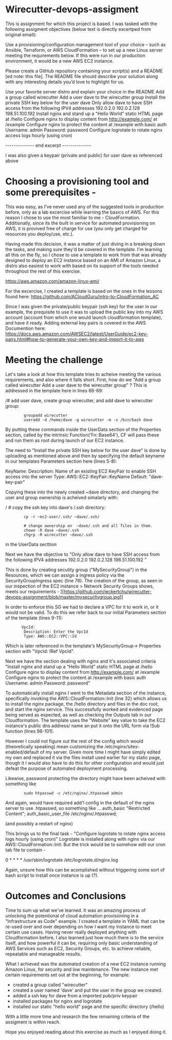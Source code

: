 # Wirecutter-devops-assigment
This is assignment for which this project is based.
I was tasked with the following assigment objectives (below text is directly excertped from original email):

  Use a provisioning/configuration management tool of your choice – such as Ansible, Terraform, or AWS CloudFormation – to set up a new Linux server meeting the requirements below. If this were run in our production environment, it would be a new AWS EC2 instance.

Please create a GitHub repository containing your script(s) and a README [ed note: this file]. 
The README file should describe your solution along with any interesting details you’d love to highlight for us.

Use your favorite server distro and explain your choice in the README
Add a group called wirecutter
Add a user dave to the wirecutter group
Install the private SSH key below for the user dave
Only allow dave to have SSH access from the following IPV4 addresses
192.0.2.0
192.0.2.128
198.51.100.192
Install nginx and stand up a “Hello World” static HTML page at /hello
Configure nginx to display content from http://example.com/ at /example
Configure nginx to protect the content at /example with basic auth
Username: admin
Password: password
Configure logrotate to rotate nginx access logs hourly (using cron)

-------------- end excerpt --------------

I was also given a keypair (private and public) for user dave as referenced above

# Choosing a provisioning tool and some prerequisites - 

This was easy, as I've never used any of the suggested tools in production before, only as a lab excercise while learning the basics of AWS.  For this reason I chose to use the most familiar to me - CloudFormation.  Additionally, since its the built in service for automated provisioning on AWS, it is provived free of charge for use (you only get charged for resources you deploy/use, etc.).

Having made this decision, it was a matter of just diving in a breaking down the tasks, and making sure they'd be covered in the template. I'm learning all this on the fly, so I chose to use a template to work from that was already designed to deploy an EC2 instance based on an AMI of Amazon Linux, a distro also easiest to work with based on its support of the tools needed throughout the rest of this exercise. 

https://aws.amazon.com/amazon-linux-ami/

For the excercise, I created a template is based on the ones in the lessons found here:
https://github.com/ACloudGuru/intro-to-CloudFormation_AC

Since I was given the private/public keypair (ssh key) for the user in our example, the prequisite to use it was to upload the public key into my AWS account (account from which one would launch cloudformation template), and have it ready. 
Adding external key pairs is covered in the AWS Documention here:
https://docs.aws.amazon.com/AWSEC2/latest/UserGuide/ec2-key-pairs.html#how-to-generate-your-own-key-and-import-it-to-aws


# Meeting the challenge
Let's take a look at how this template tries to acheive meeting the various requirements, and also where it falls short.
First, how do we "Add a group called wirecutter
Add a user dave to the wirecutter group" ?
This is addressed in the template here in lines 66-69:

 /# add user dave, create group wirecutter, and add dave to wirecutter group:
  
            groupadd wirecutter
            useradd -d /home/dave -g wirecutter -m -s /bin/bash dave
            
By putting these commands inside the UserData section of the Properties section, called by the intrinsic Function('Fn::Base64'), CF will pass these and run them as root during launch of our EC2 instance.

The need to "Install the private SSH key below for the user dave" is done by uploading as mentioned above and then by specifying the default keyname in our templates Parameters section here (lines 5-8):

   KeyName:
      Description: Name of an existing EC2 KeyPair to enable SSH access into the server
      Type: AWS::EC2::KeyPair::KeyName
      Default: "dave-key-pair"

Copying these into the newly created ~dave directory, and changing the user and group ownership is acheived simalarly with:

/            # copy the ssh key into dave's /.ssh directory:

            cp -r ~ec2-user/.ssh/ ~dave/.ssh/
            
            # change ownership on  ~dave/.ssh and all files in them.
            chown -R dave ~dave/.ssh
            chgrp -R wirecutter ~dave/.ssh
            
in the UserData secttion
            


Next we have the objective to "Only allow dave to have SSH access from the following IPV4 addresses
192.0.2.0
192.0.2.128
198.51.100.192
"

This is done by creating secutity group ("MySecurityGroup") in the Resources, which we can assign a ingress policy via the SecurityGroupIngress spec (line 76).  The creation of the group, as seen in our inspection of the EC2 instance > Network Security Groups shows, meets our requirements - 
[[https://github.com/jeckertchu/wirecutter-devops-assignment/blob/master/mysecuritygroup.jpg]]

In order to enforce this SG we had to declare a VPC for it to work in, or it would not be valid. To do this we refer back to our initial Parameters section of the template (lines 9-11): 

    
           VpcId:
            Description: Enter the VpcId
            Type: AWS::EC2::VPC::Id

Which is later referenced in the template's MySecurityGroup-> Properties section with "VpcId: !Ref VpcId".

Next we have the section dealing with nginx and it's associated criteria
"Install nginx and stand up a “Hello World” static HTML page at /hello
Configure nginx to display content from http://example.com/ at /example
Configure nginx to protect the content at /example with basic auth
Username: admin
Password: password"

To automatically install nginx I went to the Metadata section of the instance, specifically invoking the AWS::CloudFormation::Init
(line 32) which allows us to install the nginx package, the /hello directory and files in the doc root, and start the nginx service.
This successfully worked and evidenced page being served as expected, as well as checking the Outputs tab in our Cloudformation.
The template uses the "Website" key value to take the EC2 instance's public dns address/ name an put it onto the URL form via !Sub function (lines 98-101).

However I could not figure out the rest of the config which would (theoretically speaking) mean customizing the /etc/nginx/sites-enabled/default of my server.  Given more time I might have simply edited my own and replaced it via the files install used earlier for my static page, though it I would also have to do this for other configuration and would just defeat the purpose of automated deployment processing.

Likewise, password protecting the directory might have been acheived with something like
  
            sudo htpasswd -c /etc/nginx/.htpasswd admin
         
And again, would have required add'l config in the default of the nginx server to use .htpasswd, so something like
...
auth_basic "Restricted Content";
auth_basic_user_file /etc/nginx/.htpasswd;

(and possibly a restart of nginx)

This brings us to the final task - "Configure logrotate to rotate nginx access logs hourly (using cron)"
Logrotate is installed along with nginx via our AWS::CloudFormation::Init: 
But the trick would be to somehow edit our cron tab file to contain - 

0 * * * * /usr/sbin/logrotate /etc/logrotate.d/nginx.log

Again, unsure how this can be acomplished without triggering some sort of bash script to install once instance is up (?).

# Outcomes and Conclusions

Time to sum up what we've learned.
It was an amazing process of unlocking the potentional of cloud automation provisioning in a "Infrastructure as Code" example.
I created a template in YAML that can be re-used over and over depending on how I want my instance to meet certain use cases.
Having never really deployed anything with Cloudformation before, I also learned just how much there is to the service itself, and how powerful it can be, requiring only basic understanding of AWS Services such as EC2, Security Groups, etc. to achieve reliable, repeatable and manageable results.

What I achieved was the automated creation of a new EC2 instance running Amazon Linux, for security and low maintenance.
The new instance met certain requirements set out at the beginning, for example: 
  - created a group called "wirecutter"
  - created a user named 'dave' and put the user in the group we created.
  - added a ssh key for dave from a imported pub/priv keypair
  - installed packages for nginx and logrotate
  - installed our static "hello world" page and the specific directory (/hello)
  
With a little more time and research the few remaining criteria of the assigment is within reach.

Hope you enjoyed reading about this exercise as much as I enjoyed doing it.



  
  


